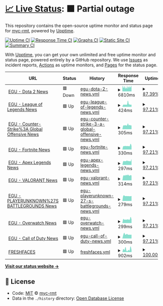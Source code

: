 # [📈 Live Status](https://myc-rmt.github.io/upptime): <!--live status--> **🟧 Partial outage**

This repository contains the open-source uptime monitor and status page for [myc-rmt](https://myc-rmt.github.io/upptime), powered by [Upptime](https://github.com/upptime/upptime).

[![Uptime CI](https://github.com/koj-co/upptime/workflows/Uptime%20CI/badge.svg)](https://github.com/koj-co/upptime/actions?query=workflow%3A%22Uptime+CI%22)
[![Response Time CI](https://github.com/koj-co/upptime/workflows/Response%20Time%20CI/badge.svg)](https://github.com/koj-co/upptime/actions?query=workflow%3A%22Response+Time+CI%22)
[![Graphs CI](https://github.com/koj-co/upptime/workflows/Graphs%20CI/badge.svg)](https://github.com/koj-co/upptime/actions?query=workflow%3A%22Graphs+CI%22)
[![Static Site CI](https://github.com/koj-co/upptime/workflows/Static%20Site%20CI/badge.svg)](https://github.com/koj-co/upptime/actions?query=workflow%3A%22Static+Site+CI%22)
[![Summary CI](https://github.com/koj-co/upptime/workflows/Summary%20CI/badge.svg)](https://github.com/koj-co/upptime/actions?query=workflow%3A%22Summary+CI%22)

With [Upptime](https://upptime.js.org), you can get your own unlimited and free uptime monitor and status page, powered entirely by a GitHub repository. We use [Issues](https://github.com/myc-rmt/upptime/issues) as incident reports, [Actions](https://github.com/myc-rmt/upptime/actions) as uptime monitors, and [Pages](https://myc-rmt.github.io/upptime) for the status page.

<!--start: status pages-->
<!-- This summary is generated by Upptime (https://github.com/upptime/upptime) -->
<!-- Do not edit this manually, your changes will be overwritten -->
<!-- prettier-ignore -->
| URL | Status | History | Response Time | Uptime |
| --- | ------ | ------- | ------------- | ------ |
| <img alt="" src="https://favicons.githubusercontent.com/my-egu.vercel.app" height="13"> [EGU - Dota 2 News](https://my-egu.vercel.app/api/news/scrapeGoogle?topic=Dota%202) | 🟥 Down | [egu-dota-2-news.yml](https://github.com/myc-rmt/upptime/commits/master/history/egu-dota-2-news.yml) | <details><summary><img alt="Response time graph" src="./graphs/egu-dota-2-news/response-time-week.png" height="20"> 6810ms</summary><br><a href="https://upptime.myc.com.my/history/egu-dota-2-news"><img alt="Response time 6774" src="https://img.shields.io/endpoint?url=https%3A%2F%2Fraw.githubusercontent.com%2Fmyc-rmt%2Fupptime%2Fmaster%2Fapi%2Fegu-dota-2-news%2Fresponse-time.json"></a><br><a href="https://upptime.myc.com.my/history/egu-dota-2-news"><img alt="24-hour response time 5554" src="https://img.shields.io/endpoint?url=https%3A%2F%2Fraw.githubusercontent.com%2Fmyc-rmt%2Fupptime%2Fmaster%2Fapi%2Fegu-dota-2-news%2Fresponse-time-day.json"></a><br><a href="https://upptime.myc.com.my/history/egu-dota-2-news"><img alt="7-day response time 6810" src="https://img.shields.io/endpoint?url=https%3A%2F%2Fraw.githubusercontent.com%2Fmyc-rmt%2Fupptime%2Fmaster%2Fapi%2Fegu-dota-2-news%2Fresponse-time-week.json"></a><br><a href="https://upptime.myc.com.my/history/egu-dota-2-news"><img alt="30-day response time 6774" src="https://img.shields.io/endpoint?url=https%3A%2F%2Fraw.githubusercontent.com%2Fmyc-rmt%2Fupptime%2Fmaster%2Fapi%2Fegu-dota-2-news%2Fresponse-time-month.json"></a><br><a href="https://upptime.myc.com.my/history/egu-dota-2-news"><img alt="1-year response time 6774" src="https://img.shields.io/endpoint?url=https%3A%2F%2Fraw.githubusercontent.com%2Fmyc-rmt%2Fupptime%2Fmaster%2Fapi%2Fegu-dota-2-news%2Fresponse-time-year.json"></a></details> | <details><summary><a href="https://upptime.myc.com.my/history/egu-dota-2-news">87.39%</a></summary><a href="https://upptime.myc.com.my/history/egu-dota-2-news"><img alt="All-time uptime 87.14%" src="https://img.shields.io/endpoint?url=https%3A%2F%2Fraw.githubusercontent.com%2Fmyc-rmt%2Fupptime%2Fmaster%2Fapi%2Fegu-dota-2-news%2Fuptime.json"></a><br><a href="https://upptime.myc.com.my/history/egu-dota-2-news"><img alt="24-hour uptime 82.78%" src="https://img.shields.io/endpoint?url=https%3A%2F%2Fraw.githubusercontent.com%2Fmyc-rmt%2Fupptime%2Fmaster%2Fapi%2Fegu-dota-2-news%2Fuptime-day.json"></a><br><a href="https://upptime.myc.com.my/history/egu-dota-2-news"><img alt="7-day uptime 87.39%" src="https://img.shields.io/endpoint?url=https%3A%2F%2Fraw.githubusercontent.com%2Fmyc-rmt%2Fupptime%2Fmaster%2Fapi%2Fegu-dota-2-news%2Fuptime-week.json"></a><br><a href="https://upptime.myc.com.my/history/egu-dota-2-news"><img alt="30-day uptime 87.14%" src="https://img.shields.io/endpoint?url=https%3A%2F%2Fraw.githubusercontent.com%2Fmyc-rmt%2Fupptime%2Fmaster%2Fapi%2Fegu-dota-2-news%2Fuptime-month.json"></a><br><a href="https://upptime.myc.com.my/history/egu-dota-2-news"><img alt="1-year uptime 87.14%" src="https://img.shields.io/endpoint?url=https%3A%2F%2Fraw.githubusercontent.com%2Fmyc-rmt%2Fupptime%2Fmaster%2Fapi%2Fegu-dota-2-news%2Fuptime-year.json"></a></details>
| <img alt="" src="https://favicons.githubusercontent.com/my-egu.vercel.app" height="13"> [EGU - League of Legends News](https://my-egu.vercel.app/api/news/scrapeGoogle?topic=League%20of%20Legends) | 🟩 Up | [egu-league-of-legends-news.yml](https://github.com/myc-rmt/upptime/commits/master/history/egu-league-of-legends-news.yml) | <details><summary><img alt="Response time graph" src="./graphs/egu-league-of-legends-news/response-time-week.png" height="20"> 424ms</summary><br><a href="https://upptime.myc.com.my/history/egu-league-of-legends-news"><img alt="Response time 636" src="https://img.shields.io/endpoint?url=https%3A%2F%2Fraw.githubusercontent.com%2Fmyc-rmt%2Fupptime%2Fmaster%2Fapi%2Fegu-league-of-legends-news%2Fresponse-time.json"></a><br><a href="https://upptime.myc.com.my/history/egu-league-of-legends-news"><img alt="24-hour response time 1138" src="https://img.shields.io/endpoint?url=https%3A%2F%2Fraw.githubusercontent.com%2Fmyc-rmt%2Fupptime%2Fmaster%2Fapi%2Fegu-league-of-legends-news%2Fresponse-time-day.json"></a><br><a href="https://upptime.myc.com.my/history/egu-league-of-legends-news"><img alt="7-day response time 424" src="https://img.shields.io/endpoint?url=https%3A%2F%2Fraw.githubusercontent.com%2Fmyc-rmt%2Fupptime%2Fmaster%2Fapi%2Fegu-league-of-legends-news%2Fresponse-time-week.json"></a><br><a href="https://upptime.myc.com.my/history/egu-league-of-legends-news"><img alt="30-day response time 636" src="https://img.shields.io/endpoint?url=https%3A%2F%2Fraw.githubusercontent.com%2Fmyc-rmt%2Fupptime%2Fmaster%2Fapi%2Fegu-league-of-legends-news%2Fresponse-time-month.json"></a><br><a href="https://upptime.myc.com.my/history/egu-league-of-legends-news"><img alt="1-year response time 636" src="https://img.shields.io/endpoint?url=https%3A%2F%2Fraw.githubusercontent.com%2Fmyc-rmt%2Fupptime%2Fmaster%2Fapi%2Fegu-league-of-legends-news%2Fresponse-time-year.json"></a></details> | <details><summary><a href="https://upptime.myc.com.my/history/egu-league-of-legends-news">97.21%</a></summary><a href="https://upptime.myc.com.my/history/egu-league-of-legends-news"><img alt="All-time uptime 92.73%" src="https://img.shields.io/endpoint?url=https%3A%2F%2Fraw.githubusercontent.com%2Fmyc-rmt%2Fupptime%2Fmaster%2Fapi%2Fegu-league-of-legends-news%2Fuptime.json"></a><br><a href="https://upptime.myc.com.my/history/egu-league-of-legends-news"><img alt="24-hour uptime 100.00%" src="https://img.shields.io/endpoint?url=https%3A%2F%2Fraw.githubusercontent.com%2Fmyc-rmt%2Fupptime%2Fmaster%2Fapi%2Fegu-league-of-legends-news%2Fuptime-day.json"></a><br><a href="https://upptime.myc.com.my/history/egu-league-of-legends-news"><img alt="7-day uptime 97.21%" src="https://img.shields.io/endpoint?url=https%3A%2F%2Fraw.githubusercontent.com%2Fmyc-rmt%2Fupptime%2Fmaster%2Fapi%2Fegu-league-of-legends-news%2Fuptime-week.json"></a><br><a href="https://upptime.myc.com.my/history/egu-league-of-legends-news"><img alt="30-day uptime 92.73%" src="https://img.shields.io/endpoint?url=https%3A%2F%2Fraw.githubusercontent.com%2Fmyc-rmt%2Fupptime%2Fmaster%2Fapi%2Fegu-league-of-legends-news%2Fuptime-month.json"></a><br><a href="https://upptime.myc.com.my/history/egu-league-of-legends-news"><img alt="1-year uptime 92.73%" src="https://img.shields.io/endpoint?url=https%3A%2F%2Fraw.githubusercontent.com%2Fmyc-rmt%2Fupptime%2Fmaster%2Fapi%2Fegu-league-of-legends-news%2Fuptime-year.json"></a></details>
| <img alt="" src="https://favicons.githubusercontent.com/my-egu.vercel.app" height="13"> [EGU - Counter-Strike%3A Global Offensive News](https://my-egu.vercel.app/api/news/scrapeGoogle?topic=Counter-Strike%3A%20Global%20Offensive) | 🟩 Up | [egu-counter-strike-3-a-global-offensive-news.yml](https://github.com/myc-rmt/upptime/commits/master/history/egu-counter-strike-3-a-global-offensive-news.yml) | <details><summary><img alt="Response time graph" src="./graphs/egu-counter-strike-3-a-global-offensive-news/response-time-week.png" height="20"> 305ms</summary><br><a href="https://upptime.myc.com.my/history/egu-counter-strike-3-a-global-offensive-news"><img alt="Response time 548" src="https://img.shields.io/endpoint?url=https%3A%2F%2Fraw.githubusercontent.com%2Fmyc-rmt%2Fupptime%2Fmaster%2Fapi%2Fegu-counter-strike-3-a-global-offensive-news%2Fresponse-time.json"></a><br><a href="https://upptime.myc.com.my/history/egu-counter-strike-3-a-global-offensive-news"><img alt="24-hour response time 382" src="https://img.shields.io/endpoint?url=https%3A%2F%2Fraw.githubusercontent.com%2Fmyc-rmt%2Fupptime%2Fmaster%2Fapi%2Fegu-counter-strike-3-a-global-offensive-news%2Fresponse-time-day.json"></a><br><a href="https://upptime.myc.com.my/history/egu-counter-strike-3-a-global-offensive-news"><img alt="7-day response time 305" src="https://img.shields.io/endpoint?url=https%3A%2F%2Fraw.githubusercontent.com%2Fmyc-rmt%2Fupptime%2Fmaster%2Fapi%2Fegu-counter-strike-3-a-global-offensive-news%2Fresponse-time-week.json"></a><br><a href="https://upptime.myc.com.my/history/egu-counter-strike-3-a-global-offensive-news"><img alt="30-day response time 548" src="https://img.shields.io/endpoint?url=https%3A%2F%2Fraw.githubusercontent.com%2Fmyc-rmt%2Fupptime%2Fmaster%2Fapi%2Fegu-counter-strike-3-a-global-offensive-news%2Fresponse-time-month.json"></a><br><a href="https://upptime.myc.com.my/history/egu-counter-strike-3-a-global-offensive-news"><img alt="1-year response time 548" src="https://img.shields.io/endpoint?url=https%3A%2F%2Fraw.githubusercontent.com%2Fmyc-rmt%2Fupptime%2Fmaster%2Fapi%2Fegu-counter-strike-3-a-global-offensive-news%2Fresponse-time-year.json"></a></details> | <details><summary><a href="https://upptime.myc.com.my/history/egu-counter-strike-3-a-global-offensive-news">97.21%</a></summary><a href="https://upptime.myc.com.my/history/egu-counter-strike-3-a-global-offensive-news"><img alt="All-time uptime 92.73%" src="https://img.shields.io/endpoint?url=https%3A%2F%2Fraw.githubusercontent.com%2Fmyc-rmt%2Fupptime%2Fmaster%2Fapi%2Fegu-counter-strike-3-a-global-offensive-news%2Fuptime.json"></a><br><a href="https://upptime.myc.com.my/history/egu-counter-strike-3-a-global-offensive-news"><img alt="24-hour uptime 100.00%" src="https://img.shields.io/endpoint?url=https%3A%2F%2Fraw.githubusercontent.com%2Fmyc-rmt%2Fupptime%2Fmaster%2Fapi%2Fegu-counter-strike-3-a-global-offensive-news%2Fuptime-day.json"></a><br><a href="https://upptime.myc.com.my/history/egu-counter-strike-3-a-global-offensive-news"><img alt="7-day uptime 97.21%" src="https://img.shields.io/endpoint?url=https%3A%2F%2Fraw.githubusercontent.com%2Fmyc-rmt%2Fupptime%2Fmaster%2Fapi%2Fegu-counter-strike-3-a-global-offensive-news%2Fuptime-week.json"></a><br><a href="https://upptime.myc.com.my/history/egu-counter-strike-3-a-global-offensive-news"><img alt="30-day uptime 92.73%" src="https://img.shields.io/endpoint?url=https%3A%2F%2Fraw.githubusercontent.com%2Fmyc-rmt%2Fupptime%2Fmaster%2Fapi%2Fegu-counter-strike-3-a-global-offensive-news%2Fuptime-month.json"></a><br><a href="https://upptime.myc.com.my/history/egu-counter-strike-3-a-global-offensive-news"><img alt="1-year uptime 92.73%" src="https://img.shields.io/endpoint?url=https%3A%2F%2Fraw.githubusercontent.com%2Fmyc-rmt%2Fupptime%2Fmaster%2Fapi%2Fegu-counter-strike-3-a-global-offensive-news%2Fuptime-year.json"></a></details>
| <img alt="" src="https://favicons.githubusercontent.com/my-egu.vercel.app" height="13"> [EGU - Fortnite News](https://my-egu.vercel.app/api/news/scrapeGoogle?topic=Fortnite) | 🟩 Up | [egu-fortnite-news.yml](https://github.com/myc-rmt/upptime/commits/master/history/egu-fortnite-news.yml) | <details><summary><img alt="Response time graph" src="./graphs/egu-fortnite-news/response-time-week.png" height="20"> 330ms</summary><br><a href="https://upptime.myc.com.my/history/egu-fortnite-news"><img alt="Response time 569" src="https://img.shields.io/endpoint?url=https%3A%2F%2Fraw.githubusercontent.com%2Fmyc-rmt%2Fupptime%2Fmaster%2Fapi%2Fegu-fortnite-news%2Fresponse-time.json"></a><br><a href="https://upptime.myc.com.my/history/egu-fortnite-news"><img alt="24-hour response time 619" src="https://img.shields.io/endpoint?url=https%3A%2F%2Fraw.githubusercontent.com%2Fmyc-rmt%2Fupptime%2Fmaster%2Fapi%2Fegu-fortnite-news%2Fresponse-time-day.json"></a><br><a href="https://upptime.myc.com.my/history/egu-fortnite-news"><img alt="7-day response time 330" src="https://img.shields.io/endpoint?url=https%3A%2F%2Fraw.githubusercontent.com%2Fmyc-rmt%2Fupptime%2Fmaster%2Fapi%2Fegu-fortnite-news%2Fresponse-time-week.json"></a><br><a href="https://upptime.myc.com.my/history/egu-fortnite-news"><img alt="30-day response time 569" src="https://img.shields.io/endpoint?url=https%3A%2F%2Fraw.githubusercontent.com%2Fmyc-rmt%2Fupptime%2Fmaster%2Fapi%2Fegu-fortnite-news%2Fresponse-time-month.json"></a><br><a href="https://upptime.myc.com.my/history/egu-fortnite-news"><img alt="1-year response time 569" src="https://img.shields.io/endpoint?url=https%3A%2F%2Fraw.githubusercontent.com%2Fmyc-rmt%2Fupptime%2Fmaster%2Fapi%2Fegu-fortnite-news%2Fresponse-time-year.json"></a></details> | <details><summary><a href="https://upptime.myc.com.my/history/egu-fortnite-news">97.21%</a></summary><a href="https://upptime.myc.com.my/history/egu-fortnite-news"><img alt="All-time uptime 92.73%" src="https://img.shields.io/endpoint?url=https%3A%2F%2Fraw.githubusercontent.com%2Fmyc-rmt%2Fupptime%2Fmaster%2Fapi%2Fegu-fortnite-news%2Fuptime.json"></a><br><a href="https://upptime.myc.com.my/history/egu-fortnite-news"><img alt="24-hour uptime 100.00%" src="https://img.shields.io/endpoint?url=https%3A%2F%2Fraw.githubusercontent.com%2Fmyc-rmt%2Fupptime%2Fmaster%2Fapi%2Fegu-fortnite-news%2Fuptime-day.json"></a><br><a href="https://upptime.myc.com.my/history/egu-fortnite-news"><img alt="7-day uptime 97.21%" src="https://img.shields.io/endpoint?url=https%3A%2F%2Fraw.githubusercontent.com%2Fmyc-rmt%2Fupptime%2Fmaster%2Fapi%2Fegu-fortnite-news%2Fuptime-week.json"></a><br><a href="https://upptime.myc.com.my/history/egu-fortnite-news"><img alt="30-day uptime 92.73%" src="https://img.shields.io/endpoint?url=https%3A%2F%2Fraw.githubusercontent.com%2Fmyc-rmt%2Fupptime%2Fmaster%2Fapi%2Fegu-fortnite-news%2Fuptime-month.json"></a><br><a href="https://upptime.myc.com.my/history/egu-fortnite-news"><img alt="1-year uptime 92.73%" src="https://img.shields.io/endpoint?url=https%3A%2F%2Fraw.githubusercontent.com%2Fmyc-rmt%2Fupptime%2Fmaster%2Fapi%2Fegu-fortnite-news%2Fuptime-year.json"></a></details>
| <img alt="" src="https://favicons.githubusercontent.com/my-egu.vercel.app" height="13"> [EGU - Apex Legends News](https://my-egu.vercel.app/api/news/scrapeGoogle?topic=Apex%20Legends) | 🟩 Up | [egu-apex-legends-news.yml](https://github.com/myc-rmt/upptime/commits/master/history/egu-apex-legends-news.yml) | <details><summary><img alt="Response time graph" src="./graphs/egu-apex-legends-news/response-time-week.png" height="20"> 297ms</summary><br><a href="https://upptime.myc.com.my/history/egu-apex-legends-news"><img alt="Response time 560" src="https://img.shields.io/endpoint?url=https%3A%2F%2Fraw.githubusercontent.com%2Fmyc-rmt%2Fupptime%2Fmaster%2Fapi%2Fegu-apex-legends-news%2Fresponse-time.json"></a><br><a href="https://upptime.myc.com.my/history/egu-apex-legends-news"><img alt="24-hour response time 287" src="https://img.shields.io/endpoint?url=https%3A%2F%2Fraw.githubusercontent.com%2Fmyc-rmt%2Fupptime%2Fmaster%2Fapi%2Fegu-apex-legends-news%2Fresponse-time-day.json"></a><br><a href="https://upptime.myc.com.my/history/egu-apex-legends-news"><img alt="7-day response time 297" src="https://img.shields.io/endpoint?url=https%3A%2F%2Fraw.githubusercontent.com%2Fmyc-rmt%2Fupptime%2Fmaster%2Fapi%2Fegu-apex-legends-news%2Fresponse-time-week.json"></a><br><a href="https://upptime.myc.com.my/history/egu-apex-legends-news"><img alt="30-day response time 560" src="https://img.shields.io/endpoint?url=https%3A%2F%2Fraw.githubusercontent.com%2Fmyc-rmt%2Fupptime%2Fmaster%2Fapi%2Fegu-apex-legends-news%2Fresponse-time-month.json"></a><br><a href="https://upptime.myc.com.my/history/egu-apex-legends-news"><img alt="1-year response time 560" src="https://img.shields.io/endpoint?url=https%3A%2F%2Fraw.githubusercontent.com%2Fmyc-rmt%2Fupptime%2Fmaster%2Fapi%2Fegu-apex-legends-news%2Fresponse-time-year.json"></a></details> | <details><summary><a href="https://upptime.myc.com.my/history/egu-apex-legends-news">97.21%</a></summary><a href="https://upptime.myc.com.my/history/egu-apex-legends-news"><img alt="All-time uptime 92.73%" src="https://img.shields.io/endpoint?url=https%3A%2F%2Fraw.githubusercontent.com%2Fmyc-rmt%2Fupptime%2Fmaster%2Fapi%2Fegu-apex-legends-news%2Fuptime.json"></a><br><a href="https://upptime.myc.com.my/history/egu-apex-legends-news"><img alt="24-hour uptime 100.00%" src="https://img.shields.io/endpoint?url=https%3A%2F%2Fraw.githubusercontent.com%2Fmyc-rmt%2Fupptime%2Fmaster%2Fapi%2Fegu-apex-legends-news%2Fuptime-day.json"></a><br><a href="https://upptime.myc.com.my/history/egu-apex-legends-news"><img alt="7-day uptime 97.21%" src="https://img.shields.io/endpoint?url=https%3A%2F%2Fraw.githubusercontent.com%2Fmyc-rmt%2Fupptime%2Fmaster%2Fapi%2Fegu-apex-legends-news%2Fuptime-week.json"></a><br><a href="https://upptime.myc.com.my/history/egu-apex-legends-news"><img alt="30-day uptime 92.73%" src="https://img.shields.io/endpoint?url=https%3A%2F%2Fraw.githubusercontent.com%2Fmyc-rmt%2Fupptime%2Fmaster%2Fapi%2Fegu-apex-legends-news%2Fuptime-month.json"></a><br><a href="https://upptime.myc.com.my/history/egu-apex-legends-news"><img alt="1-year uptime 92.73%" src="https://img.shields.io/endpoint?url=https%3A%2F%2Fraw.githubusercontent.com%2Fmyc-rmt%2Fupptime%2Fmaster%2Fapi%2Fegu-apex-legends-news%2Fuptime-year.json"></a></details>
| <img alt="" src="https://favicons.githubusercontent.com/my-egu.vercel.app" height="13"> [EGU - VALORANT News](https://my-egu.vercel.app/api/news/scrapeGoogle?topic=VALORANT) | 🟩 Up | [egu-valorant-news.yml](https://github.com/myc-rmt/upptime/commits/master/history/egu-valorant-news.yml) | <details><summary><img alt="Response time graph" src="./graphs/egu-valorant-news/response-time-week.png" height="20"> 314ms</summary><br><a href="https://upptime.myc.com.my/history/egu-valorant-news"><img alt="Response time 340" src="https://img.shields.io/endpoint?url=https%3A%2F%2Fraw.githubusercontent.com%2Fmyc-rmt%2Fupptime%2Fmaster%2Fapi%2Fegu-valorant-news%2Fresponse-time.json"></a><br><a href="https://upptime.myc.com.my/history/egu-valorant-news"><img alt="24-hour response time 534" src="https://img.shields.io/endpoint?url=https%3A%2F%2Fraw.githubusercontent.com%2Fmyc-rmt%2Fupptime%2Fmaster%2Fapi%2Fegu-valorant-news%2Fresponse-time-day.json"></a><br><a href="https://upptime.myc.com.my/history/egu-valorant-news"><img alt="7-day response time 314" src="https://img.shields.io/endpoint?url=https%3A%2F%2Fraw.githubusercontent.com%2Fmyc-rmt%2Fupptime%2Fmaster%2Fapi%2Fegu-valorant-news%2Fresponse-time-week.json"></a><br><a href="https://upptime.myc.com.my/history/egu-valorant-news"><img alt="30-day response time 340" src="https://img.shields.io/endpoint?url=https%3A%2F%2Fraw.githubusercontent.com%2Fmyc-rmt%2Fupptime%2Fmaster%2Fapi%2Fegu-valorant-news%2Fresponse-time-month.json"></a><br><a href="https://upptime.myc.com.my/history/egu-valorant-news"><img alt="1-year response time 340" src="https://img.shields.io/endpoint?url=https%3A%2F%2Fraw.githubusercontent.com%2Fmyc-rmt%2Fupptime%2Fmaster%2Fapi%2Fegu-valorant-news%2Fresponse-time-year.json"></a></details> | <details><summary><a href="https://upptime.myc.com.my/history/egu-valorant-news">97.21%</a></summary><a href="https://upptime.myc.com.my/history/egu-valorant-news"><img alt="All-time uptime 92.67%" src="https://img.shields.io/endpoint?url=https%3A%2F%2Fraw.githubusercontent.com%2Fmyc-rmt%2Fupptime%2Fmaster%2Fapi%2Fegu-valorant-news%2Fuptime.json"></a><br><a href="https://upptime.myc.com.my/history/egu-valorant-news"><img alt="24-hour uptime 100.00%" src="https://img.shields.io/endpoint?url=https%3A%2F%2Fraw.githubusercontent.com%2Fmyc-rmt%2Fupptime%2Fmaster%2Fapi%2Fegu-valorant-news%2Fuptime-day.json"></a><br><a href="https://upptime.myc.com.my/history/egu-valorant-news"><img alt="7-day uptime 97.21%" src="https://img.shields.io/endpoint?url=https%3A%2F%2Fraw.githubusercontent.com%2Fmyc-rmt%2Fupptime%2Fmaster%2Fapi%2Fegu-valorant-news%2Fuptime-week.json"></a><br><a href="https://upptime.myc.com.my/history/egu-valorant-news"><img alt="30-day uptime 92.67%" src="https://img.shields.io/endpoint?url=https%3A%2F%2Fraw.githubusercontent.com%2Fmyc-rmt%2Fupptime%2Fmaster%2Fapi%2Fegu-valorant-news%2Fuptime-month.json"></a><br><a href="https://upptime.myc.com.my/history/egu-valorant-news"><img alt="1-year uptime 92.67%" src="https://img.shields.io/endpoint?url=https%3A%2F%2Fraw.githubusercontent.com%2Fmyc-rmt%2Fupptime%2Fmaster%2Fapi%2Fegu-valorant-news%2Fuptime-year.json"></a></details>
| <img alt="" src="https://favicons.githubusercontent.com/my-egu.vercel.app" height="13"> [EGU - PLAYERUNKNOWN%27S BATTLEGROUNDS News](https://my-egu.vercel.app/api/news/scrapeGoogle?topic=PLAYERUNKNOWN%27S%20BATTLEGROUNDS) | 🟩 Up | [egu-playerunknown-27-s-battlegrounds-news.yml](https://github.com/myc-rmt/upptime/commits/master/history/egu-playerunknown-27-s-battlegrounds-news.yml) | <details><summary><img alt="Response time graph" src="./graphs/egu-playerunknown-27-s-battlegrounds-news/response-time-week.png" height="20"> 279ms</summary><br><a href="https://upptime.myc.com.my/history/egu-playerunknown-27-s-battlegrounds-news"><img alt="Response time 387" src="https://img.shields.io/endpoint?url=https%3A%2F%2Fraw.githubusercontent.com%2Fmyc-rmt%2Fupptime%2Fmaster%2Fapi%2Fegu-playerunknown-27-s-battlegrounds-news%2Fresponse-time.json"></a><br><a href="https://upptime.myc.com.my/history/egu-playerunknown-27-s-battlegrounds-news"><img alt="24-hour response time 284" src="https://img.shields.io/endpoint?url=https%3A%2F%2Fraw.githubusercontent.com%2Fmyc-rmt%2Fupptime%2Fmaster%2Fapi%2Fegu-playerunknown-27-s-battlegrounds-news%2Fresponse-time-day.json"></a><br><a href="https://upptime.myc.com.my/history/egu-playerunknown-27-s-battlegrounds-news"><img alt="7-day response time 279" src="https://img.shields.io/endpoint?url=https%3A%2F%2Fraw.githubusercontent.com%2Fmyc-rmt%2Fupptime%2Fmaster%2Fapi%2Fegu-playerunknown-27-s-battlegrounds-news%2Fresponse-time-week.json"></a><br><a href="https://upptime.myc.com.my/history/egu-playerunknown-27-s-battlegrounds-news"><img alt="30-day response time 387" src="https://img.shields.io/endpoint?url=https%3A%2F%2Fraw.githubusercontent.com%2Fmyc-rmt%2Fupptime%2Fmaster%2Fapi%2Fegu-playerunknown-27-s-battlegrounds-news%2Fresponse-time-month.json"></a><br><a href="https://upptime.myc.com.my/history/egu-playerunknown-27-s-battlegrounds-news"><img alt="1-year response time 387" src="https://img.shields.io/endpoint?url=https%3A%2F%2Fraw.githubusercontent.com%2Fmyc-rmt%2Fupptime%2Fmaster%2Fapi%2Fegu-playerunknown-27-s-battlegrounds-news%2Fresponse-time-year.json"></a></details> | <details><summary><a href="https://upptime.myc.com.my/history/egu-playerunknown-27-s-battlegrounds-news">97.21%</a></summary><a href="https://upptime.myc.com.my/history/egu-playerunknown-27-s-battlegrounds-news"><img alt="All-time uptime 92.67%" src="https://img.shields.io/endpoint?url=https%3A%2F%2Fraw.githubusercontent.com%2Fmyc-rmt%2Fupptime%2Fmaster%2Fapi%2Fegu-playerunknown-27-s-battlegrounds-news%2Fuptime.json"></a><br><a href="https://upptime.myc.com.my/history/egu-playerunknown-27-s-battlegrounds-news"><img alt="24-hour uptime 100.00%" src="https://img.shields.io/endpoint?url=https%3A%2F%2Fraw.githubusercontent.com%2Fmyc-rmt%2Fupptime%2Fmaster%2Fapi%2Fegu-playerunknown-27-s-battlegrounds-news%2Fuptime-day.json"></a><br><a href="https://upptime.myc.com.my/history/egu-playerunknown-27-s-battlegrounds-news"><img alt="7-day uptime 97.21%" src="https://img.shields.io/endpoint?url=https%3A%2F%2Fraw.githubusercontent.com%2Fmyc-rmt%2Fupptime%2Fmaster%2Fapi%2Fegu-playerunknown-27-s-battlegrounds-news%2Fuptime-week.json"></a><br><a href="https://upptime.myc.com.my/history/egu-playerunknown-27-s-battlegrounds-news"><img alt="30-day uptime 92.67%" src="https://img.shields.io/endpoint?url=https%3A%2F%2Fraw.githubusercontent.com%2Fmyc-rmt%2Fupptime%2Fmaster%2Fapi%2Fegu-playerunknown-27-s-battlegrounds-news%2Fuptime-month.json"></a><br><a href="https://upptime.myc.com.my/history/egu-playerunknown-27-s-battlegrounds-news"><img alt="1-year uptime 92.67%" src="https://img.shields.io/endpoint?url=https%3A%2F%2Fraw.githubusercontent.com%2Fmyc-rmt%2Fupptime%2Fmaster%2Fapi%2Fegu-playerunknown-27-s-battlegrounds-news%2Fuptime-year.json"></a></details>
| <img alt="" src="https://favicons.githubusercontent.com/my-egu.vercel.app" height="13"> [EGU - Overwatch News](https://my-egu.vercel.app/api/news/scrapeGoogle?topic=Overwatch) | 🟩 Up | [egu-overwatch-news.yml](https://github.com/myc-rmt/upptime/commits/master/history/egu-overwatch-news.yml) | <details><summary><img alt="Response time graph" src="./graphs/egu-overwatch-news/response-time-week.png" height="20"> 299ms</summary><br><a href="https://upptime.myc.com.my/history/egu-overwatch-news"><img alt="Response time 538" src="https://img.shields.io/endpoint?url=https%3A%2F%2Fraw.githubusercontent.com%2Fmyc-rmt%2Fupptime%2Fmaster%2Fapi%2Fegu-overwatch-news%2Fresponse-time.json"></a><br><a href="https://upptime.myc.com.my/history/egu-overwatch-news"><img alt="24-hour response time 272" src="https://img.shields.io/endpoint?url=https%3A%2F%2Fraw.githubusercontent.com%2Fmyc-rmt%2Fupptime%2Fmaster%2Fapi%2Fegu-overwatch-news%2Fresponse-time-day.json"></a><br><a href="https://upptime.myc.com.my/history/egu-overwatch-news"><img alt="7-day response time 299" src="https://img.shields.io/endpoint?url=https%3A%2F%2Fraw.githubusercontent.com%2Fmyc-rmt%2Fupptime%2Fmaster%2Fapi%2Fegu-overwatch-news%2Fresponse-time-week.json"></a><br><a href="https://upptime.myc.com.my/history/egu-overwatch-news"><img alt="30-day response time 538" src="https://img.shields.io/endpoint?url=https%3A%2F%2Fraw.githubusercontent.com%2Fmyc-rmt%2Fupptime%2Fmaster%2Fapi%2Fegu-overwatch-news%2Fresponse-time-month.json"></a><br><a href="https://upptime.myc.com.my/history/egu-overwatch-news"><img alt="1-year response time 538" src="https://img.shields.io/endpoint?url=https%3A%2F%2Fraw.githubusercontent.com%2Fmyc-rmt%2Fupptime%2Fmaster%2Fapi%2Fegu-overwatch-news%2Fresponse-time-year.json"></a></details> | <details><summary><a href="https://upptime.myc.com.my/history/egu-overwatch-news">97.21%</a></summary><a href="https://upptime.myc.com.my/history/egu-overwatch-news"><img alt="All-time uptime 92.70%" src="https://img.shields.io/endpoint?url=https%3A%2F%2Fraw.githubusercontent.com%2Fmyc-rmt%2Fupptime%2Fmaster%2Fapi%2Fegu-overwatch-news%2Fuptime.json"></a><br><a href="https://upptime.myc.com.my/history/egu-overwatch-news"><img alt="24-hour uptime 100.00%" src="https://img.shields.io/endpoint?url=https%3A%2F%2Fraw.githubusercontent.com%2Fmyc-rmt%2Fupptime%2Fmaster%2Fapi%2Fegu-overwatch-news%2Fuptime-day.json"></a><br><a href="https://upptime.myc.com.my/history/egu-overwatch-news"><img alt="7-day uptime 97.21%" src="https://img.shields.io/endpoint?url=https%3A%2F%2Fraw.githubusercontent.com%2Fmyc-rmt%2Fupptime%2Fmaster%2Fapi%2Fegu-overwatch-news%2Fuptime-week.json"></a><br><a href="https://upptime.myc.com.my/history/egu-overwatch-news"><img alt="30-day uptime 92.70%" src="https://img.shields.io/endpoint?url=https%3A%2F%2Fraw.githubusercontent.com%2Fmyc-rmt%2Fupptime%2Fmaster%2Fapi%2Fegu-overwatch-news%2Fuptime-month.json"></a><br><a href="https://upptime.myc.com.my/history/egu-overwatch-news"><img alt="1-year uptime 92.70%" src="https://img.shields.io/endpoint?url=https%3A%2F%2Fraw.githubusercontent.com%2Fmyc-rmt%2Fupptime%2Fmaster%2Fapi%2Fegu-overwatch-news%2Fuptime-year.json"></a></details>
| <img alt="" src="https://favicons.githubusercontent.com/my-egu.vercel.app" height="13"> [EGU - Call of Duty News](https://my-egu.vercel.app/api/news/scrapeGoogle?topic=Call%20of%20Duty) | 🟩 Up | [egu-call-of-duty-news.yml](https://github.com/myc-rmt/upptime/commits/master/history/egu-call-of-duty-news.yml) | <details><summary><img alt="Response time graph" src="./graphs/egu-call-of-duty-news/response-time-week.png" height="20"> 300ms</summary><br><a href="https://upptime.myc.com.my/history/egu-call-of-duty-news"><img alt="Response time 622" src="https://img.shields.io/endpoint?url=https%3A%2F%2Fraw.githubusercontent.com%2Fmyc-rmt%2Fupptime%2Fmaster%2Fapi%2Fegu-call-of-duty-news%2Fresponse-time.json"></a><br><a href="https://upptime.myc.com.my/history/egu-call-of-duty-news"><img alt="24-hour response time 324" src="https://img.shields.io/endpoint?url=https%3A%2F%2Fraw.githubusercontent.com%2Fmyc-rmt%2Fupptime%2Fmaster%2Fapi%2Fegu-call-of-duty-news%2Fresponse-time-day.json"></a><br><a href="https://upptime.myc.com.my/history/egu-call-of-duty-news"><img alt="7-day response time 300" src="https://img.shields.io/endpoint?url=https%3A%2F%2Fraw.githubusercontent.com%2Fmyc-rmt%2Fupptime%2Fmaster%2Fapi%2Fegu-call-of-duty-news%2Fresponse-time-week.json"></a><br><a href="https://upptime.myc.com.my/history/egu-call-of-duty-news"><img alt="30-day response time 622" src="https://img.shields.io/endpoint?url=https%3A%2F%2Fraw.githubusercontent.com%2Fmyc-rmt%2Fupptime%2Fmaster%2Fapi%2Fegu-call-of-duty-news%2Fresponse-time-month.json"></a><br><a href="https://upptime.myc.com.my/history/egu-call-of-duty-news"><img alt="1-year response time 622" src="https://img.shields.io/endpoint?url=https%3A%2F%2Fraw.githubusercontent.com%2Fmyc-rmt%2Fupptime%2Fmaster%2Fapi%2Fegu-call-of-duty-news%2Fresponse-time-year.json"></a></details> | <details><summary><a href="https://upptime.myc.com.my/history/egu-call-of-duty-news">97.21%</a></summary><a href="https://upptime.myc.com.my/history/egu-call-of-duty-news"><img alt="All-time uptime 92.68%" src="https://img.shields.io/endpoint?url=https%3A%2F%2Fraw.githubusercontent.com%2Fmyc-rmt%2Fupptime%2Fmaster%2Fapi%2Fegu-call-of-duty-news%2Fuptime.json"></a><br><a href="https://upptime.myc.com.my/history/egu-call-of-duty-news"><img alt="24-hour uptime 100.00%" src="https://img.shields.io/endpoint?url=https%3A%2F%2Fraw.githubusercontent.com%2Fmyc-rmt%2Fupptime%2Fmaster%2Fapi%2Fegu-call-of-duty-news%2Fuptime-day.json"></a><br><a href="https://upptime.myc.com.my/history/egu-call-of-duty-news"><img alt="7-day uptime 97.21%" src="https://img.shields.io/endpoint?url=https%3A%2F%2Fraw.githubusercontent.com%2Fmyc-rmt%2Fupptime%2Fmaster%2Fapi%2Fegu-call-of-duty-news%2Fuptime-week.json"></a><br><a href="https://upptime.myc.com.my/history/egu-call-of-duty-news"><img alt="30-day uptime 92.68%" src="https://img.shields.io/endpoint?url=https%3A%2F%2Fraw.githubusercontent.com%2Fmyc-rmt%2Fupptime%2Fmaster%2Fapi%2Fegu-call-of-duty-news%2Fuptime-month.json"></a><br><a href="https://upptime.myc.com.my/history/egu-call-of-duty-news"><img alt="1-year uptime 92.68%" src="https://img.shields.io/endpoint?url=https%3A%2F%2Fraw.githubusercontent.com%2Fmyc-rmt%2Fupptime%2Fmaster%2Fapi%2Fegu-call-of-duty-news%2Fuptime-year.json"></a></details>
| <img alt="" src="https://favicons.githubusercontent.com/freshfaces.vercel.app" height="13"> [FRESHFACES](https://freshfaces.vercel.app/api/cron/ping) | 🟩 Up | [freshfaces.yml](https://github.com/myc-rmt/upptime/commits/master/history/freshfaces.yml) | <details><summary><img alt="Response time graph" src="./graphs/freshfaces/response-time-week.png" height="20"> 902ms</summary><br><a href="https://upptime.myc.com.my/history/freshfaces"><img alt="Response time 1889" src="https://img.shields.io/endpoint?url=https%3A%2F%2Fraw.githubusercontent.com%2Fmyc-rmt%2Fupptime%2Fmaster%2Fapi%2Ffreshfaces%2Fresponse-time.json"></a><br><a href="https://upptime.myc.com.my/history/freshfaces"><img alt="24-hour response time 6821" src="https://img.shields.io/endpoint?url=https%3A%2F%2Fraw.githubusercontent.com%2Fmyc-rmt%2Fupptime%2Fmaster%2Fapi%2Ffreshfaces%2Fresponse-time-day.json"></a><br><a href="https://upptime.myc.com.my/history/freshfaces"><img alt="7-day response time 902" src="https://img.shields.io/endpoint?url=https%3A%2F%2Fraw.githubusercontent.com%2Fmyc-rmt%2Fupptime%2Fmaster%2Fapi%2Ffreshfaces%2Fresponse-time-week.json"></a><br><a href="https://upptime.myc.com.my/history/freshfaces"><img alt="30-day response time 1889" src="https://img.shields.io/endpoint?url=https%3A%2F%2Fraw.githubusercontent.com%2Fmyc-rmt%2Fupptime%2Fmaster%2Fapi%2Ffreshfaces%2Fresponse-time-month.json"></a><br><a href="https://upptime.myc.com.my/history/freshfaces"><img alt="1-year response time 1889" src="https://img.shields.io/endpoint?url=https%3A%2F%2Fraw.githubusercontent.com%2Fmyc-rmt%2Fupptime%2Fmaster%2Fapi%2Ffreshfaces%2Fresponse-time-year.json"></a></details> | <details><summary><a href="https://upptime.myc.com.my/history/freshfaces">100.00%</a></summary><a href="https://upptime.myc.com.my/history/freshfaces"><img alt="All-time uptime 99.85%" src="https://img.shields.io/endpoint?url=https%3A%2F%2Fraw.githubusercontent.com%2Fmyc-rmt%2Fupptime%2Fmaster%2Fapi%2Ffreshfaces%2Fuptime.json"></a><br><a href="https://upptime.myc.com.my/history/freshfaces"><img alt="24-hour uptime 100.00%" src="https://img.shields.io/endpoint?url=https%3A%2F%2Fraw.githubusercontent.com%2Fmyc-rmt%2Fupptime%2Fmaster%2Fapi%2Ffreshfaces%2Fuptime-day.json"></a><br><a href="https://upptime.myc.com.my/history/freshfaces"><img alt="7-day uptime 100.00%" src="https://img.shields.io/endpoint?url=https%3A%2F%2Fraw.githubusercontent.com%2Fmyc-rmt%2Fupptime%2Fmaster%2Fapi%2Ffreshfaces%2Fuptime-week.json"></a><br><a href="https://upptime.myc.com.my/history/freshfaces"><img alt="30-day uptime 99.85%" src="https://img.shields.io/endpoint?url=https%3A%2F%2Fraw.githubusercontent.com%2Fmyc-rmt%2Fupptime%2Fmaster%2Fapi%2Ffreshfaces%2Fuptime-month.json"></a><br><a href="https://upptime.myc.com.my/history/freshfaces"><img alt="1-year uptime 99.85%" src="https://img.shields.io/endpoint?url=https%3A%2F%2Fraw.githubusercontent.com%2Fmyc-rmt%2Fupptime%2Fmaster%2Fapi%2Ffreshfaces%2Fuptime-year.json"></a></details>

<!--end: status pages-->

[**Visit our status website →**](https://myc-rmt.github.io/upptime)

## 📄 License

- Code: [MIT](./LICENSE) © [myc-rmt](https://myc-rmt.github.io/upptime)
- Data in the `./history` directory: [Open Database License](https://opendatacommons.org/licenses/odbl/1-0/)
